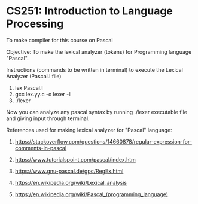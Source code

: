 # CS251: Introduction to Language Processing
To make compiler for this course on Pascal

Objective: To make the lexical analyzer (tokens) for Programming language "Pascal".

Instructions (commands to be written in terminal) to execute the Lexical Analyzer (Pascal.l file)

1) lex Pascal.l
2) gcc lex.yy.c -o lexer -ll
3) ./lexer

Now you can analyze any pascal syntax by running ./lexer executable file and giving input through terminal.

References used for making lexical analyzer for "Pascal" language:

1) https://stackoverflow.com/questions/14660878/regular-expression-for-comments-in-pascal

2) https://www.tutorialspoint.com/pascal/index.htm

3) https://www.gnu-pascal.de/gpc/RegEx.html

4) https://en.wikipedia.org/wiki/Lexical_analysis

5) https://en.wikipedia.org/wiki/Pascal_(programming_language)


